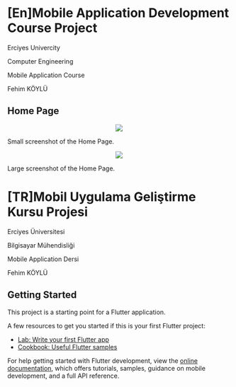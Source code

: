 
# [En]Mobile Application Development Course Project

Erciyes Univercity

Computer Engineering

Mobile Application Course

Fehim KÖYLÜ

## Home Page
<p align="center">
   <img src="[https://github.com/YELBEGEN7/YELBEGEN7/assets/64197926/d0f9eff5-e03f-487d-8eb3-9da28d905e97]" />
</p>
Small screenshot of the Home Page.
<p align="center">
   <img src="[[https://github.com/YELBEGEN7/YELBEGEN7/assets/64197926/d0f9eff5-e03f-487d-8eb3-9da28d905e97]]"/>
</p>
Large screenshot of the Home Page.

# [TR]Mobil Uygulama Geliştirme Kursu Projesi

Erciyes Üniversitesi

Bilgisayar Mühendisliği

Mobile Application Dersi

Fehim KÖYLÜ

## Getting Started

This project is a starting point for a Flutter application.

A few resources to get you started if this is your first Flutter project:

- [Lab: Write your first Flutter app](https://docs.flutter.dev/get-started/codelab)
- [Cookbook: Useful Flutter samples](https://docs.flutter.dev/cookbook)

For help getting started with Flutter development, view the
[online documentation](https://docs.flutter.dev/), which offers tutorials,
samples, guidance on mobile development, and a full API reference.
